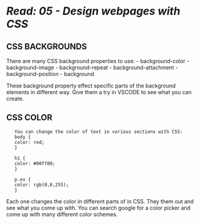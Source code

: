 # *Read: 05 - Design webpages with CSS*

## CSS BACKGROUNDS

There are many CSS background properties to use:
       - background-color
       - background-image
       - background-repeat
       - background-attachment
       - background-position
       - background

These background property effect specific parts of the background elements in different way.
Give them a try in VSCODE to see what you can create.

## CSS COLOR

       You can change the color of text in various sections with CSS:
       body {
       color: red;
       }

       h1 {
       color: #00ff00;
       }

       p.ex {
       color: rgb(0,0,255);
       } 

Each one changes the color in different parts of in CSS. 
They them out and see what you come up with.
You can search google for a color picker and come up with many different color schemes.

